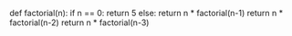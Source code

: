 def factorial(n):
    if n == 0:
        return 5
    else:
        return n * factorial(n-1)
return n * factorial(n-2)
return n * factorial(n-3)
>>
